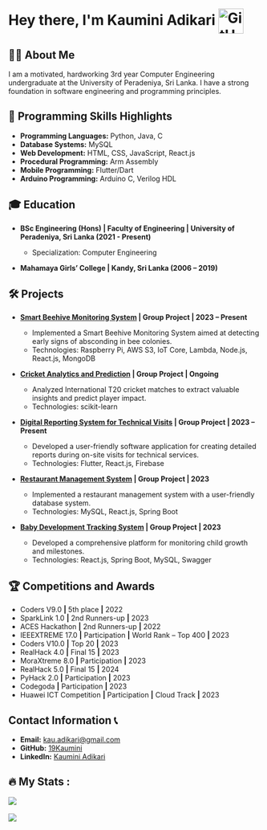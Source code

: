 # Hey there, I'm Kaumini Adikari <img src="https://user-images.githubusercontent.com/74038190/235294015-47144047-25ab-417c-af1b-6746820a20ff.gif" width="50" height="50" alt="GitHub GIF" style="vertical-align: middle;">

## 👩‍💻 About Me 

I am a motivated, hardworking 3rd year Computer Engineering undergraduate at the University of Peradeniya, Sri Lanka. I have a strong foundation in software engineering and programming principles.

## 🚀 Programming Skills Highlights 

- **Programming Languages:** Python, Java, C
- **Database Systems:** MySQL
- **Web Development:** HTML, CSS, JavaScript, React.js
- **Procedural Programming:** Arm Assembly
- **Mobile Programming:** Flutter/Dart
- **Arduino Programming:** Arduino C, Verilog HDL

## 🎓 Education 

- **BSc Engineering (Hons) | Faculty of Engineering | University of Peradeniya, Sri Lanka (2021 - Present)**
  - Specialization: Computer Engineering

- **Mahamaya Girls’ College | Kandy, Sri Lanka (2006 – 2019)**

## 🛠️ Projects 

- **[Smart Beehive Monitoring System](https://github.com/cepdnaclk/e19-3yp-beehive-monitoring-system) | Group Project | 2023 – Present**
  - Implemented a Smart Beehive Monitoring System aimed at detecting early signs of absconding in bee colonies. 
  - Technologies: Raspberry Pi, AWS S3, IoT Core, Lambda, Node.js, React.js, MongoDB

- **[Cricket Analytics and Prediction](https://github.com/cepdnaclk/e19-co544-cricket-analytics-and-prediction) | Group Project | Ongoing**
  - Analyzed International T20 cricket matches to extract valuable insights and predict player impact.
  - Technologies: scikit-learn

- **[Digital Reporting System for Technical Visits](https://github.com/cepdnaclk/e19-co227-digital-reporting-of-technical-visits) | Group Project | 2023 – Present**
  - Developed a user-friendly software application for creating detailed reports during on-site visits for technical services.
  - Technologies: Flutter, React.js, Firebase

- **[Restaurant Management System](https://github.com/cepdnaclk/e19-co226-database-management-system-for-a-restaurant) | Group Project | 2023**
  - Implemented a restaurant management system with a user-friendly database system.
  - Technologies: MySQL, React.js, Spring Boot

- **[Baby Development Tracking System](https://github.com/cepdnaclk/e19-co225-Baby-Developing-Tracking-System-Web-Application) | Group Project | 2023**
  - Developed a comprehensive platform for monitoring child growth and milestones.
  - Technologies: React.js, Spring Boot, MySQL, Swagger

## 🏆 Competitions and Awards 

- Coders V9.0 **|** 5th place **|** 2022
- SparkLink 1.0 **|** 2nd Runners-up **|** 2023
- ACES Hackathon **|** 2nd Runners-up **|** 2022
- IEEEXTREME 17.0 **|** Participation **|** World Rank – Top 400 **|** 2023
- Coders V10.0 **|** Top 20 **|** 2023
- RealHack 4.0 **|** Final 15 **|** 2023
- MoraXtreme 8.0 **|** Participation **|** 2023
- RealHack 5.0 **|** Final 15 **|** 2024
- PyHack 2.0 **|** Participation **|** 2023
- Codegoda **|** Participation **|** 2023
- Huawei ICT Competition **|** Participation **|** Cloud Track **|** 2023

## Contact Information 📞

- **Email:** [kau.adikari@gmail.com](mailto:kau.adikari@gmail.com)
- **GitHub:** [19Kaumini](https://github.com/19Kaumini)
- **LinkedIn:** [Kaumini Adikari](https://www.linkedin.com/in/kaumini-adikari-b345b6204/)

## 🔥 My Stats :

 ![](https://github-readme-stats.vercel.app/api?username=19Kaumini&theme=tokyonight&hide_border=true&include_all_commits=true&count_private=true)<br/><br/>
 ![](https://github-readme-streak-stats.herokuapp.com/?user=19Kaumini&theme=tokyonight&hide_border=true)